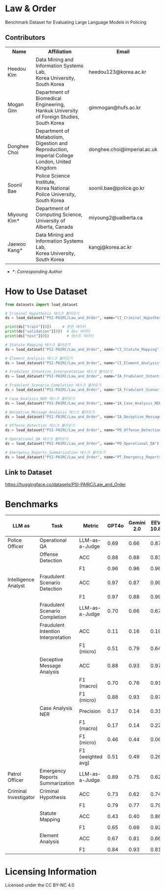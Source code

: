 # Law & Order
Benchmark Dataset for Evaluating Large Language Models in Policing

## Contributors

<table>
	<tr>
		<th>Name</th>		
		<th>Affiliation</th>
		<th>Email</th>
	</tr>
	<tr>
		<td>Heedou Kim</td>		
		<td>Data Mining and Information Systems Lab,<br>Korea University, South Korea</td>
		<td>heedou123@korea.ac.kr</td>
	</tr>
  <tr>
		<td>Mogan Gim</td>		
		<td>Department of Biomedical Engineering,<br>Hankuk University of Foreign Studies, South Korea</td>
		<td>gimmogan@hufs.ac.kr</td>
	</tr>
 	<tr>
		<td>Donghee Choi</td>		
		<td>Department of Metabolism, Digestion and Reproduction, <br>Imperial College London, United Kingdom</td>
		<td>donghee.choi@imperial.ac.uk</td>
	</tr>
   	<tr>
		<td>Soonil Bae</td>		
		<td>Police Science Institute, <br>Korea National Police University, South Korea</td>
		<td>soonil.bae@police.go.kr</td>
	</tr>
   	<tr>
		<td>Miyoung Kim*</td>		
		<td>Department of Computing Science, <br>University of Alberta, Canada</td>
		<td>miyoung2@ualberta.ca</td>
	</tr>
	<tr>
		<td>Jaewoo Kang*</td>		
		<td>Data Mining and Information Systems Lab,<br>Korea University, South Korea</td>
		<td>kangj@korea.ac.kr</td>
	</tr>
</table>

- &ast;: *Corresponding Author*

# How to Use Dataset

```python
from datasets import load_dataset

# Criminal Hypothesis 태스크 불러오기
ds = load_dataset("PSI-PAIRC/Law_and_Order", name="CI_Criminal_Hypothesis")

print(ds["train"][0])     # 훈련 데이터
print(ds["validation"][0])  # dev 데이터
print(ds["test"][0])        # 테스트 데이터

# Statute_Mapping 태스크 불러오기
ds = load_dataset("PSI-PAIRC/Law_and_Order", name="CI_Statute_Mapping")

# Element_Analysis 태스크 불러오기
ds = load_dataset("PSI-PAIRC/Law_and_Order", name="CI_Element_Analysis")

# Fradulent_Intention_Interpretation 태스크 불러오기
ds = load_dataset("PSI-PAIRC/Law_and_Order", name="IA_Fradulent_Intention_Interpretation")

# Fradulent_Scenario_Completion 태스크 불러오기
ds = load_dataset("PSI-PAIRC/Law_and_Order", name="IA_Fradulent_Scenario_Completion")

# Case_Analysis_NER 태스크 불러오기
ds = load_dataset("PSI-PAIRC/Law_and_Order", name="IA_Case_Analysis_NER")

# Deceptive_Message_Analysis 태스크 불러오기
ds = load_dataset("PSI-PAIRC/Law_and_Order", name="IA_Deceptive_Message_Analysis")

# Offense_Detection 태스크 불러오기
ds = load_dataset("PSI-PAIRC/Law_and_Order", name="PO_Offense_Detection")

# Operational_QA 태스크 불러오기
ds = load_dataset("PSI-PAIRC/Law_and_Order", name="PO_Operational_QA")

# Emergency_Reports_Summarization 태스크 불러오기
ds = load_dataset("PSI-PAIRC/Law_and_Order", name="PT_Emergency_Reports_Summarization")

```


## Link to Dataset
https://huggingface.co/datasets/PSI-PAIRC/Law_and_Order

# Benchmarks

| LLM as                | Task                                | Metric            | GPT4o | Gemini 2.0 | EEVE 10.8B | SOLAR 10.7B | Llama 3.1-8B | Llama 3.2-1B |
|-----------------------|-------------------------------------|-------------------|--------|--------------|--------------|---------------|----------------|----------------|
| Police Officer        | Operational QA                      | LLM-as-a-Judge    | 0.69   | 0.66         | 0.87         | 0.85          | 0.88           | 0.64           |
|                       | Offense Detection                   | ACC               | 0.88   | 0.88         | 0.83         | 0.95          | 0.50           | 0.21           |
|                       |                                     | F1                | 0.96   | 0.96         | 0.96         | 0.98          | 0.77           | 0.61           |
| Intelligence Analyst  | Fraudulent Scenario Detection       | ACC               | 0.97   | 0.87         | 0.99         | 0.99          | 0.86           | 0.63           |
|                       |                                     | F1                | 0.97   | 0.88         | 0.99         | 0.99          | 0.85           | 0.58           |
|                       | Fraudulent Scenario Completion      | LLM-as-a-Judge    | 0.70   | 0.66         | 0.67         | 0.71          | 0.71           | 0.64           |
|                       | Fraudulent Intention Interpretation | ACC               | 0.11   | 0.16         | 0.19         | 0.14          | 0.14           | 0.04           |
|                       |                                     | F1 (micro)        | 0.51   | 0.79         | 0.64         | 0.47          | 0.56           | 0.27           |
|                       | Deceptive Message Analysis          | ACC               | 0.88   | 0.93         | 0.97         | 0.99          | 0.97           | 0.88           |
|                       |                                     | F1 (macro)        | 0.70   | 0.76         | 0.91         | 0.98          | 0.95           | 0.73           |
|                       |                                     | F1 (micro)        | 0.88   | 0.93         | 0.97         | 0.99          | 0.97           | 0.88           |
|                       | Case Analysis NER                   | Precision         | 0.17   | 0.14         | 0.31         | 0.52          | 0.17           | 0.08           |
|                       |                                     | F1 (macro)        | 0.17   | 0.14         | 0.22         | 0.29          | 0.16           | 0.06           |
|                       |                                     | F1 (micro)        | 0.46   | 0.44         | 0.06         | 0.11          | 0.04           | 0.03           |
|                       |                                     | F1 (weighted avg) | 0.51   | 0.49         | 0.26         | 0.42          | 0.22           | 0.11           |
| Patrol Officer        | Emergency Reports Summarization     | LLM-as-a-Judge    | 0.89   | 0.75         | 0.62         | 0.56          | 0.51           | 0.20           |
| Criminal Investigator | Criminal Hypothesis                 | ACC               | 0.73   | 0.62         | 0.74         | 0.62          | 0.62           | 0.62           |
|                       |                                     | F1                | 0.79   | 0.77         | 0.79         | 0.77          | 0.77           | 0.77           |
|                       | Statute Mapping                     | ACC               | 0.43   | 0.40         | 0.86         | 0.88          | 0.19           | 0.07           |
|                       |                                     | F1                | 0.65   | 0.69         | 0.92         | 0.95          | 0.35           | 0.12           |
|                       | Element Analysis                    | ACC               | 0.67   | 0.81         | 0.66         | 0.71          | 0.64           | 0.12           |
|                       |                                     | F1                | 0.84   | 0.93         | 0.81         | 0.88          | 0.82           | 0.24           |

# Licensing Information
Licensed under the CC BY-NC 4.0
